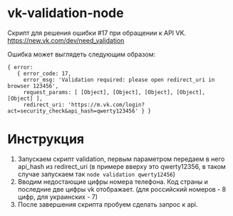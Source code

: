 # vk-validation-node
Скрипт для решения ошибки #17 при обращении к API VK.
https://new.vk.com/dev/need_validation

Ошибка может выглядеть следующим образом:
```
{ error:
   { error_code: 17,
     error_msg: 'Validation required: please open redirect_uri in browser 123456',
     request_params: [ [Object], [Object], [Object], [Object], [Object] ],
     redirect_uri: 'https://m.vk.com/login?act=security_check&api_hash=qwerty123456' } }
```
     
# Инструкция
1. Запускаем скрипт validation, первым параметром передаем в него api_hash из redirect_uri (в примере вверху это qwerty12356, в таком случае запускаем так `node validation qwerty12456`)
2. Вводим недостающие цифры номера телефона. Код страны и последние две цифры vk отображает. 
(для российский номеров - 8 цифр, для украинских - 7)
3. После завершения скрипта пробуем сделать запрос к api.
    
    



